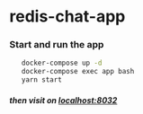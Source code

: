# redis-chat-app

### Start and run the app

```sh
   docker-compose up -d
   docker-compose exec app bash
   yarn start
```

##### then visit on [localhost:8032](http://localhost:8032)